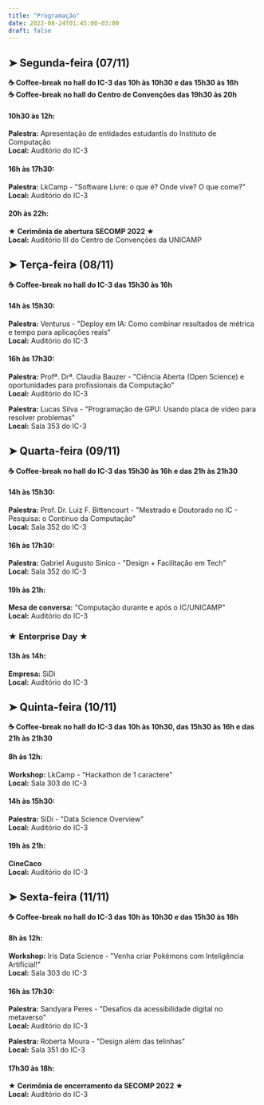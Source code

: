```yaml
---
title: "Programação"
date: 2022-08-24T01:45:00-03:00
draft: false
---
```


## ➤ Segunda-feira (07/11)
**☕ Coffee-break no hall do IC-3 das 10h às 10h30 e das 15h30 às 16h**  
**☕ Coffee-break no hall do Centro de Convenções das 19h30 às 20h**  

#### 10h30 às 12h:  
**Palestra:** Apresentação de entidades estudantis do Instituto de Computação  
**Local:** Auditório do IC-3

#### 16h às 17h30:  
**Palestra:** LkCamp - "Software Livre: o que é? Onde vive? O que come?"   
**Local:** Auditório do IC-3

#### 20h às 22h:  
**★ Cerimônia de abertura SECOMP 2022 ★**  
**Local:** Auditório III do Centro de Convenções da UNICAMP


## ➤ Terça-feira (08/11)
**☕ Coffee-break no hall do IC-3 das 15h30 às 16h**  
#### 14h às 15h30:  
**Palestra:** Venturus - "Deploy em IA: Como combinar resultados de métrica e tempo para aplicações reais"   
**Local:** Auditório do IC-3

#### 16h às 17h30:  
**Palestra:** Profª. Drª. Claudia Bauzer - "Ciência Aberta (Open Science) e oportunidades para profissionais da Computação"     
**Local:** Auditório do IC-3

**Palestra:** Lucas Silva - "Programação de GPU: Usando placa de vídeo para resolver problemas"   
**Local:** Sala 353 do IC-3

## ➤ Quarta-feira (09/11)
**☕ Coffee-break no hall do IC-3 das 15h30 às 16h e das 21h às 21h30**  
#### 14h às 15h30: 
**Palestra:** Prof. Dr. Luiz F. Bittencourt - "Mestrado e Doutorado no IC - Pesquisa: o Contínuo da Computação"  
**Local:** Sala 352 do IC-3

#### 16h às 17h30: 
**Palestra:** Gabriel Augusto Sinico - "Design + Facilitação em Tech"  
**Local:** Sala 352 do IC-3

#### 19h às 21h: 
**Mesa de conversa:** "Computação durante e após o IC/UNICAMP"  
**Local:** Auditório do IC-3

### ★ Enterprise Day ★
#### 13h às 14h: 
**Empresa:** SiDi  
**Local:** Auditório do IC-3

## ➤ Quinta-feira (10/11)
**☕ Coffee-break no hall do IC-3 das 10h às 10h30, das 15h30 às 16h e das 21h às 21h30**  
#### 8h às 12h: 
**Workshop:** LkCamp - "Hackathon de 1 caractere"  
**Local:** Sala 303 do IC-3

#### 14h às 15h30: 
**Palestra:** SiDi - "Data Science Overview"  
**Local:** Auditório do IC-3

#### 19h às 21h: 
**CineCaco**  
**Local:** Auditório do IC-3

## ➤ Sexta-feira (11/11)
**☕ Coffee-break no hall do IC-3 das 10h às 10h30 e das 15h30 às 16h**  
#### 8h às 12h: 
**Workshop:** Iris Data Science - "Venha criar Pokémons com Inteligência Artificial!"   
**Local:** Sala 303 do IC-3

#### 16h às 17h30: 
**Palestra:** Sandyara Peres - "Desafios da acessibilidade digital no metaverso"  
**Local:** Auditório do IC-3

**Palestra:** Roberta Moura - "Design além das telinhas"  
**Local:** Sala 351 do IC-3

#### 17h30 às 18h: 
**★ Cerimônia de encerramento da SECOMP 2022 ★**    
**Local:** Auditório do IC-3